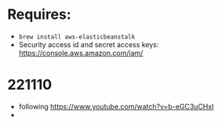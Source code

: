# Requires:
-  `brew install aws-elasticbeanstalk`
- Security access id and secret access keys: https://console.aws.amazon.com/iam/

# 221110
- following https://www.youtube.com/watch?v=b-eGC3uCHxI
- 